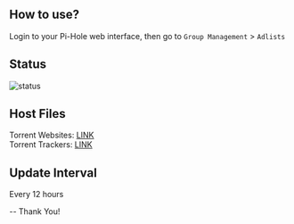 ## How to use?
Login to your Pi-Hole web interface, then go to `Group Management` > `Adlists`<br>

## Status
![status](https://healthchecks.io/badge/096a1835-a69a-4be5-ad4d-676dd623abfe/LaBmNG1D-2.svg)

## Host Files
Torrent Websites: [LINK](https://raw.githubusercontent.com/im-sm/Pi-hole-Torrent-Blocklist/main/all-torrent-websites.txt)<br>
Torrent Trackers: [LINK](https://raw.githubusercontent.com/im-sm/Pi-hole-Torrent-Blocklist/main/all-torrent-trackres.txt)

## Update Interval
Every 12 hours

-- Thank You!
